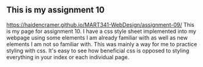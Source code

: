 ## This is my assignment 10
https://haidencramer.github.io/MART341-WebDesign/assignment-09/
This is my page for assignment 10. I have a css style sheet implemented into my webpage using some elements I am already familiar with as well as new elements I am not so familiar with. This was mainly a way for me to practice styling with css. It's easy to see how beneficial css is opposed to styling everything in your index or each individual page. 